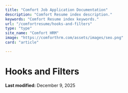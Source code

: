 ```yaml
---
title: "Comfort Job Application Documentation"
description: "Comfort Resume index description."
keywords: "Comfort Resume index keywords."
url: "/comfortresume/hooks-and-filters"
type: "type"
site_name: "Comfort HRM"
image: "https://comforthrm.com/assets/images/seo.png"
card: "article"

---
```

# Hooks and Filters



**Last modified:** December 9, 2025